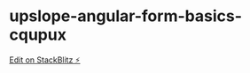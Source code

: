 # upslope-angular-form-basics-cqupux

[Edit on StackBlitz ⚡️](https://stackblitz.com/edit/upslope-angular-form-basics-cqupux)